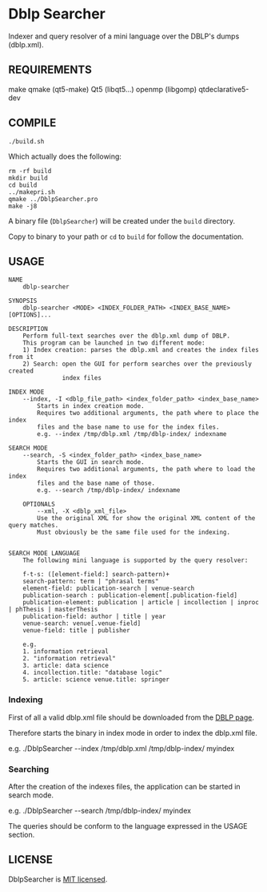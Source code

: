 Dblp Searcher
====

Indexer and query resolver of a mini language over the DBLP's dumps (dblp.xml).

## REQUIREMENTS

make
qmake (qt5-make)
Qt5 (libqt5...)
openmp (libgomp)
qtdeclarative5-dev

## COMPILE

```
./build.sh
```

Which actually does the following:

```
rm -rf build
mkdir build
cd build
../makepri.sh
qmake ../DblpSearcher.pro
make -j8
```

A binary file (`DblpSearcher`) will be created under the `build` directory.

Copy to binary to your path or `cd` to `build` for follow the documentation.

## USAGE

```
NAME
	dblp-searcher

SYNOPSIS
	dblp-searcher <MODE> <INDEX_FOLDER_PATH> <INDEX_BASE_NAME> [OPTIONS]...

DESCRIPTION
	Perform full-text searches over the dblp.xml dump of DBLP.
	This program can be launched in two different mode:
	1) Index creation: parses the dblp.xml and creates the index files from it
	2) Search: open the GUI for perform searches over the previously created
			   index files

INDEX MODE
	--index, -I <dblp_file_path> <index_folder_path> <index_base_name>
		Starts in index creation mode.
		Requires two additional arguments, the path where to place the index
		files and the base name to use for the index files.
		e.g. --index /tmp/dblp.xml /tmp/dblp-index/ indexname

SEARCH MODE
	--search, -S <index_folder_path> <index_base_name>
		Starts the GUI in search mode.
		Requires two additional arguments, the path where to load the index
		files and the base name of those.
		e.g. --search /tmp/dblp-index/ indexname

	OPTIONALS
		--xml, -X <dblp_xml_file>
		Use the original XML for show the original XML content of the query matches.
		Must obviously be the same file used for the indexing.


SEARCH MODE LANGUAGE
	The following mini language is supported by the query resolver:
	
	f-t-s: ([element-field:] search-pattern)+
	search-pattern: term | "phrasal terms"
	element-field: publication-search | venue-search
	publication-search : publication-element[.publication-field]
	publication-element: publication | article | incollection | inproc | phThesis | masterThesis
	publication-field: author | title | year
	venue-search: venue[.venue-field]
	venue-field: title | publisher

	e.g.
	1. information retrieval
	2. "information retrieval"
	3. article: data science
	4. incollection.title: "database logic"
	5. article: science venue.title: springer

```

### Indexing

First of all a valid dblp.xml file should be downloaded from the 
[DBLP page](https://dblp.uni-trier.de/xml/).

Therefore starts the binary in index mode in order to index the dblp.xml file.

e.g. ./DblpSearcher --index /tmp/dblp.xml /tmp/dblp-index/ myindex

### Searching

After the creation of the indexes files, the application can be started in search
mode.

e.g. ./DblpSearcher --search /tmp/dblp-index/ myindex

The queries should be conform to the language expressed in the USAGE section.

## LICENSE

DblpSearcher is [MIT licensed](./LICENSE).
